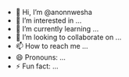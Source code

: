 - 👋 Hi, I’m @anonnwesha
- 👀 I’m interested in ...
- 🌱 I’m currently learning ...
- 💞️ I’m looking to collaborate on ...
- 📫 How to reach me ...
- 😄 Pronouns: ...
- ⚡ Fun fact: ...

<!---
anonnwesha/anonnwesha is a ✨ special ✨ repository because its `README.md` (this file) appears on your GitHub profile.
You can click the Preview link to take a look at your changes.
--->

